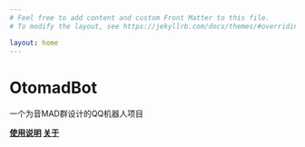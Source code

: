 ```yaml
---
# Feel free to add content and custom Front Matter to this file.
# To modify the layout, see https://jekyllrb.com/docs/themes/#overriding-theme-defaults

layout: home
---
```


# OtomadBot

一个为音MAD群设计的QQ机器人项目

**[使用说明](guide) [关于](about)**

